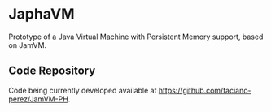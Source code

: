# JaphaVM
Prototype of a Java Virtual Machine with Persistent Memory support, based on JamVM.

## Code Repository
Code being currently developed available at https://github.com/taciano-perez/JamVM-PH.
